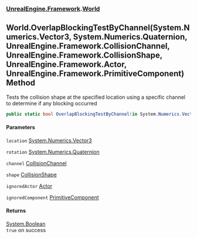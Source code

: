 ### [UnrealEngine.Framework](./UnrealEngine-Framework.md 'UnrealEngine.Framework').[World](./World.md 'UnrealEngine.Framework.World')
## World.OverlapBlockingTestByChannel(System.Numerics.Vector3, System.Numerics.Quaternion, UnrealEngine.Framework.CollisionChannel, UnrealEngine.Framework.CollisionShape, UnrealEngine.Framework.Actor, UnrealEngine.Framework.PrimitiveComponent) Method
Tests the collision shape at the specified location using a specific channel to determine if any blocking occurred  
```csharp
public static bool OverlapBlockingTestByChannel(in System.Numerics.Vector3 location, in System.Numerics.Quaternion rotation, UnrealEngine.Framework.CollisionChannel channel, in UnrealEngine.Framework.CollisionShape shape, UnrealEngine.Framework.Actor ignoredActor=null, UnrealEngine.Framework.PrimitiveComponent ignoredComponent=null);
```
#### Parameters
<a name='UnrealEngine-Framework-World-OverlapBlockingTestByChannel(System-Numerics-Vector3_System-Numerics-Quaternion_UnrealEngine-Framework-CollisionChannel_UnrealEngine-Framework-CollisionShape_UnrealEngine-Framework-Actor_UnrealEngine-Framework-PrimitiveComponent)-location'></a>
`location` [System.Numerics.Vector3](https://docs.microsoft.com/en-us/dotnet/api/System.Numerics.Vector3 'System.Numerics.Vector3')  
  
<a name='UnrealEngine-Framework-World-OverlapBlockingTestByChannel(System-Numerics-Vector3_System-Numerics-Quaternion_UnrealEngine-Framework-CollisionChannel_UnrealEngine-Framework-CollisionShape_UnrealEngine-Framework-Actor_UnrealEngine-Framework-PrimitiveComponent)-rotation'></a>
`rotation` [System.Numerics.Quaternion](https://docs.microsoft.com/en-us/dotnet/api/System.Numerics.Quaternion 'System.Numerics.Quaternion')  
  
<a name='UnrealEngine-Framework-World-OverlapBlockingTestByChannel(System-Numerics-Vector3_System-Numerics-Quaternion_UnrealEngine-Framework-CollisionChannel_UnrealEngine-Framework-CollisionShape_UnrealEngine-Framework-Actor_UnrealEngine-Framework-PrimitiveComponent)-channel'></a>
`channel` [CollisionChannel](./CollisionChannel.md 'UnrealEngine.Framework.CollisionChannel')  
  
<a name='UnrealEngine-Framework-World-OverlapBlockingTestByChannel(System-Numerics-Vector3_System-Numerics-Quaternion_UnrealEngine-Framework-CollisionChannel_UnrealEngine-Framework-CollisionShape_UnrealEngine-Framework-Actor_UnrealEngine-Framework-PrimitiveComponent)-shape'></a>
`shape` [CollisionShape](./CollisionShape.md 'UnrealEngine.Framework.CollisionShape')  
  
<a name='UnrealEngine-Framework-World-OverlapBlockingTestByChannel(System-Numerics-Vector3_System-Numerics-Quaternion_UnrealEngine-Framework-CollisionChannel_UnrealEngine-Framework-CollisionShape_UnrealEngine-Framework-Actor_UnrealEngine-Framework-PrimitiveComponent)-ignoredActor'></a>
`ignoredActor` [Actor](./Actor.md 'UnrealEngine.Framework.Actor')  
  
<a name='UnrealEngine-Framework-World-OverlapBlockingTestByChannel(System-Numerics-Vector3_System-Numerics-Quaternion_UnrealEngine-Framework-CollisionChannel_UnrealEngine-Framework-CollisionShape_UnrealEngine-Framework-Actor_UnrealEngine-Framework-PrimitiveComponent)-ignoredComponent'></a>
`ignoredComponent` [PrimitiveComponent](./PrimitiveComponent.md 'UnrealEngine.Framework.PrimitiveComponent')  
  
#### Returns
[System.Boolean](https://docs.microsoft.com/en-us/dotnet/api/System.Boolean 'System.Boolean')  
`true` on success  
